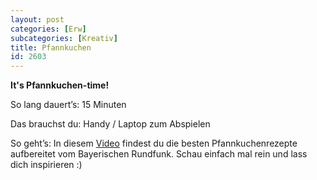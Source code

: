 ```yaml
---
layout: post
categories: [Erw]
subcategories: [Kreativ]
title: Pfannkuchen
id: 2603
---
```

**It's Pfannkuchen-time!**

So lang dauert’s: 15 Minuten

Das brauchst du: Handy / Laptop zum Abspielen 

So geht’s: In diesem [Video](https://www.br.de/mediathek/video/jung-und-hungrig-27022020-die-besten-pfannkuchen-rezepte-av:5e1f3d6fc85d6e001a7128ee)  findest du die besten Pfannkuchenrezepte aufbereitet vom Bayerischen Rundfunk. Schau einfach mal rein und lass dich inspirieren :) 
